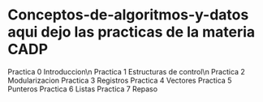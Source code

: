 # Conceptos-de-algoritmos-y-datos aqui dejo las practicas de la materia CADP
Practica 0 Introduccion\n
Practica 1 Estructuras de control\n
Practica 2 Modularizacion
Practica 3 Registros
Practica 4 Vectores
Practica 5 Punteros
Practica 6 Listas
Practica 7 Repaso
